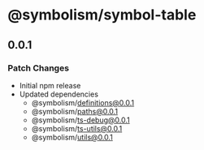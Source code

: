 # @symbolism/symbol-table

## 0.0.1

### Patch Changes

- Initial npm release
- Updated dependencies
  - @symbolism/definitions@0.0.1
  - @symbolism/paths@0.0.1
  - @symbolism/ts-debug@0.0.1
  - @symbolism/ts-utils@0.0.1
  - @symbolism/utils@0.0.1

